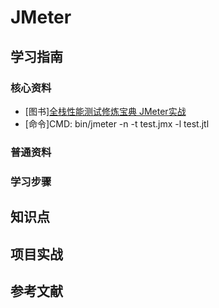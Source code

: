 # JMeter

## 学习指南

### 核心资料

* [图书][全栈性能测试修炼宝典 JMeter实战](http://product.dangdang.com/24048538.html)
* [命令]CMD: bin/jmeter -n -t test.jmx -l test.jtl

### 普通资料

### 学习步骤

## 知识点

## 项目实战

## 参考文献
